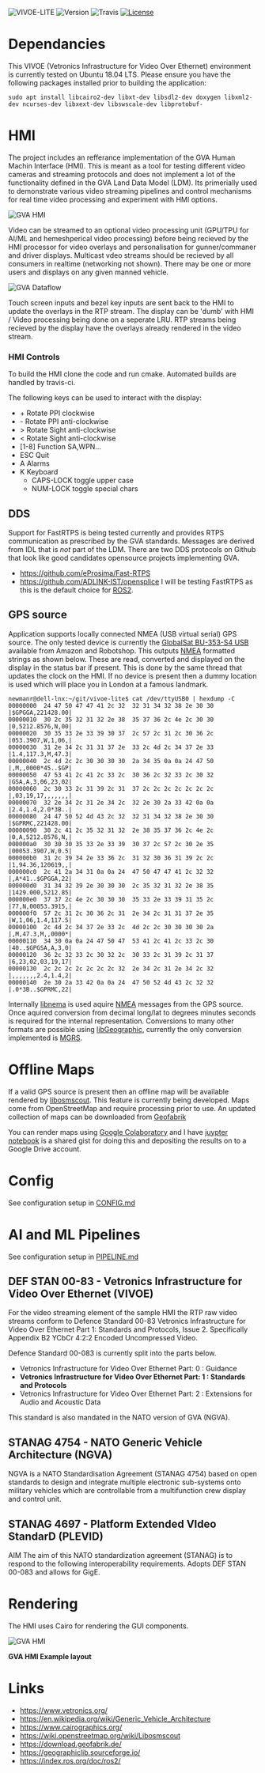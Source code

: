 ![VIVOE-LITE](images/Vivoe-lite-banner.png)
![Version](https://img.shields.io/badge/version-0.1.32-brightgreen.svg)
![Travis](https://travis-ci.com/ross-newman/vivoe-lite.svg?token=3WE3zHMAGTzwqxs2yiqd&branch=master)
[![License](https://img.shields.io/badge/licence-MIT-brightgreen.svg)](https://opensource.org/licenses/MIT)
# Dependancies
This VIVOE (Vetronics Infrastructure for Video Over Ethernet) environment is currently tested on Ubuntu 18.04 LTS. Please ensure you have the following packages installed prior to building the application:
```
sudo apt install libcairo2-dev libxt-dev libsdl2-dev doxygen libxml2-dev ncurses-dev libxext-dev libswscale-dev libprotobuf-
```
# HMI
The project includes an refferance implementation of the GVA Human Machin Interface (HMI). This is meant as a tool for testing different video cameras and streaming protocols and does not implement a lot of the functionality defined in the GVA Land Data Model (LDM). Its primerially used to demonstrate various video streaming pipelines and control mechanisms for real time video processing and experiment with HMI options.

![GVA HMI](images/GVA-HMI-Cairo.png)

Video can be streamed to an optional video processing unit (GPU/TPU for AI/ML and hemeshperical video processing) before being recieved by the HMI processor for video overlays and personalisation for gunner/commaner and driver displays. Multicast vdeo streams should be recieved by all consumers in realtime (networking not shown). There may be one or more users and displays on any given manned vehicle.

![GVA Dataflow](images/GVA-DataFlow.PNG)

Touch screen inputs and bezel key inputs are sent back to the HMI to update the overlays in the RTP stream. The display can be 'dumb' with HMI / Video processing being done on a seperate LRU. RTP streams being recieved by the display have the overlays already rendered in the video stream.

### HMI Controls

To build the HMI clone the code and run cmake. Automated builds are handled by travis-ci.

The following keys can be used to interact with the display:
* \+ Rotate PPI clockwise
* \- Rotate PPI anti-clockwise
* \> Rotate Sight anti-clockwise
* < Rotate Sight anti-clockwise
* [1-8] Function SA,WPN...
* ESC Quit
* A Alarms
* K Keyboard
  * CAPS-LOCK toggle upper case
  * NUM-LOCK toggle special chars

## DDS
Support for FastRTPS is being tested currently and provides RTPS communication as prescribed by the GVA standards. Messages are derived from IDL that is _not_ part of the LDM. There are two DDS protocols on Github that look like good candidates opensource projects implementing GVA.
* https://github.com/eProsima/Fast-RTPS
* https://github.com/ADLINK-IST/opensplice
I will be testing FastRTPS as this is the default choice for [ROS2](https://index.ros.org/doc/ros2/).

## GPS source
Application supports locally connected NMEA (USB virtual serial) GPS source. The only tested device is currently the [GlobalSat BU-353-S4 USB](https://www.amazon.co.uk/GlobalSat-BU-353-S4-Receiver-SiRF-Black/dp/B008200LHW/ref=sr_1_1?keywords=GlobalSat+BU-353-S4+USB&qid=1560375523&s=electronics&sr=1-1) available from Amazon and Robotshop. This outputs [NMEA](https://en.wikipedia.org/wiki/NMEA_0183) formatted strings as shown below. These are read, converted and displayed on the display in the status bar if present. This is done by the same thread that updates the clock on the HMI. If no device is present then a dummy location is used which will place you in London at a famous landmark.
```
newmanr@dell-lnx:~/git/vivoe-lite$ cat /dev/ttyUSB0 | hexdump -C
00000000  24 47 50 47 47 41 2c 32  32 31 34 32 38 2e 30 30  |$GPGGA,221428.00|
00000010  30 2c 35 32 31 32 2e 38  35 37 36 2c 4e 2c 30 30  |0,5212.8576,N,00|
00000020  30 35 33 2e 33 39 30 37  2c 57 2c 31 2c 30 36 2c  |053.3907,W,1,06,|
00000030  31 2e 34 2c 31 31 37 2e  33 2c 4d 2c 34 37 2e 33  |1.4,117.3,M,47.3|
00000040  2c 4d 2c 2c 30 30 30 30  2a 34 35 0a 0a 24 47 50  |,M,,0000*45..$GP|
00000050  47 53 41 2c 41 2c 33 2c  30 36 2c 32 33 2c 30 32  |GSA,A,3,06,23,02|
00000060  2c 30 33 2c 31 39 2c 31  37 2c 2c 2c 2c 2c 2c 2c  |,03,19,17,,,,,,,|
00000070  32 2e 34 2c 31 2e 34 2c  32 2e 30 2a 33 42 0a 0a  |2.4,1.4,2.0*3B..|
00000080  24 47 50 52 4d 43 2c 32  32 31 34 32 38 2e 30 30  |$GPRMC,221428.00|
00000090  30 2c 41 2c 35 32 31 32  2e 38 35 37 36 2c 4e 2c  |0,A,5212.8576,N,|
000000a0  30 30 30 35 33 2e 33 39  30 37 2c 57 2c 30 2e 35  |00053.3907,W,0.5|
000000b0  31 2c 39 34 2e 33 36 2c  31 32 30 36 31 39 2c 2c  |1,94.36,120619,,|
000000c0  2c 41 2a 34 31 0a 0a 24  47 50 47 47 41 2c 32 32  |,A*41..$GPGGA,22|
000000d0  31 34 32 39 2e 30 30 30  2c 35 32 31 32 2e 38 35  |1429.000,5212.85|
000000e0  37 37 2c 4e 2c 30 30 30  35 33 2e 33 39 31 35 2c  |77,N,00053.3915,|
000000f0  57 2c 31 2c 30 36 2c 31  2e 34 2c 31 31 37 2e 35  |W,1,06,1.4,117.5|
00000100  2c 4d 2c 34 37 2e 33 2c  4d 2c 2c 30 30 30 30 2a  |,M,47.3,M,,0000*|
00000110  34 30 0a 0a 24 47 50 47  53 41 2c 41 2c 33 2c 30  |40..$GPGSA,A,3,0|
00000120  36 2c 32 33 2c 30 32 2c  30 33 2c 31 39 2c 31 37  |6,23,02,03,19,17|
00000130  2c 2c 2c 2c 2c 2c 2c 32  2e 34 2c 31 2e 34 2c 32  |,,,,,,,2.4,1.4,2|
00000140  2e 30 2a 33 42 0a 0a 24  47 50 52 4d 43 2c 32 32  |.0*3B..$GPRMC,22|
```
Internally [libnema](https://github.com/ross-newman/nmealib) is used aquire [NMEA](https://en.wikipedia.org/wiki/NMEA_0183) messages from the GPS source. Once aquired conversion from decimal long/lat to degrees minutes seconds is required for the internal representation. Conversions to many other formats are possible using [libGeographic](https://geographiclib.sourceforge.io), currently the only conversion implemented is [MGRS](https://en.wikipedia.org/wiki/Military_Grid_Reference_System).

# Offline Maps
If a valid GPS source is present then an offline map will be available rendered by [libosmscout](https://wiki.openstreetmap.org/wiki/Libosmscout). This feature is currently being developed. Maps come from OpenStreetMap and require processing prior to use. An updated collection of maps can be downloaded from [Geofabrik](https://download.geofabrik.de/)

You can render maps using [Google Colaboratory](https://colab.research.google.com/notebooks/welcome.ipynb) and I have [juypter notebook](https://gist.github.com/ross-newman/8634f69e98ac2aded46552e7b0768dbb) is a shared gist for doing this and depositing the results on to a Google Drive account. 

# Config
See configuration setup in [CONFIG.md](docs/CONFIG.md)

# AI and ML Pipelines
See configuration setup in [PIPELINE.md](docs/PIPELINE.md)

## DEF STAN 00-83 - Vetronics Infrastructure for Video Over Ethernet (VIVOE)
For the video streaming element of the sample HMI the RTP raw video streams conform to Defence Standard 00-83 Vetronics Infrastructure
for Video Over Ethernet Part 1: Standards and Protocols, Issue 2. Specifically Appendix B2 YCbCr 4:2:2 Encoded Uncompressed Video.

Defence Standard 00-083 is currently split into the parts below.

*  Vetronics Infrastructure for Video Over Ethernet Part: 0 : Guidance 
*  **Vetronics Infrastructure for Video Over Ethernet Part: 1 : Standards and Protocols**
*  Vetronics Infrastructure for Video Over Ethernet Part: 2 : Extensions for Audio and Acoustic Data 

This standard is also mandated in the NATO version of GVA (NGVA). 

## STANAG 4754 - NATO Generic Vehicle Architecture (NGVA)
NGVA is a NATO Standardisation Agreement (STANAG 4754) based on open standards to design and integrate multiple electronic sub-systems onto military vehicles which are controllable from a multifunction crew display and control unit. 

## STANAG 4697 - Platform Extended VIdeo StandarD (PLEVID)
AIM The aim of this NATO standardization agreement (STANAG) is to respond to the following interoperability requirements. Adopts DEF STAN 00-083 and allows for GigE.

# Rendering
The HMI uses Cairo for rendering the GUI components.

![GVA HMI](images/GVA_HMI.png)

**GVA HMI Example layout**

# Links
* https://www.vetronics.org/
* https://en.wikipedia.org/wiki/Generic_Vehicle_Architecture
* https://www.cairographics.org/
* https://wiki.openstreetmap.org/wiki/Libosmscout
* https://download.geofabrik.de/
* https://geographiclib.sourceforge.io/
* https://index.ros.org/doc/ros2/
